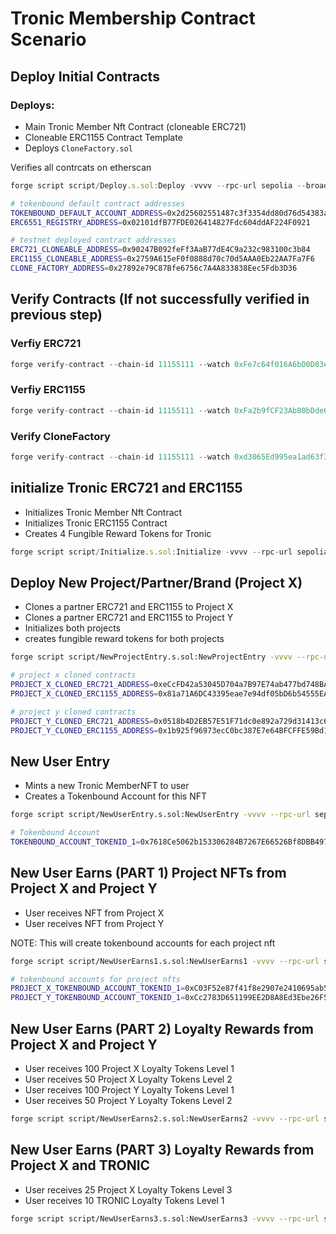 # Tronic Membership Contract Scenario

## Deploy Initial Contracts

### Deploys:

- Main Tronic Member Nft Contract (cloneable ERC721)
- Cloneable ERC1155 Contract Template
- Deploys `CloneFactory.sol`

Verifies all contrcats on etherscan

```js
forge script script/Deploy.s.sol:Deploy -vvvv --rpc-url sepolia --broadcast --verify
```

```bash
# tokenbound default contract addresses
TOKENBOUND_DEFAULT_ACCOUNT_ADDRESS=0x2d25602551487c3f3354dd80d76d54383a243358
ERC6551_REGISTRY_ADDRESS=0x02101dfB77FDE026414827Fdc604ddAF224F0921

# testnet deployed contract addresses
ERC721_CLONEABLE_ADDRESS=0x90247B092feFf3AaB77dE4C9a232c983100c3b84
ERC1155_CLONEABLE_ADDRESS=0x2759A615eF0f0888d70c70d5AAA0Eb22AA7Fa7F6
CLONE_FACTORY_ADDRESS=0x27892e79C87Bfe6756c7A4A833838Eec5Fdb3D36

```

## Verify Contracts (If not successfully verified in previous step)

### Verfiy ERC721

```js
forge verify-contract --chain-id 11155111 --watch 0xFe7c64f016A6bD0D83e39D3382541b3d4058Ad15 --etherscan-api-key etherscan src/ERC721CloneableTBA.sol:ERC721CloneableTBA
```

### Verfiy ERC1155

```js
forge verify-contract --chain-id 11155111 --watch 0xFa2b9fCF23Ab80bDde6f567580f17e00eB22D5C1 --etherscan-api-key etherscan src/ERC1155Cloneable.sol:ERC1155Cloneable
```

### Verify CloneFactory

```js
forge verify-contract --chain-id 11155111 --watch 0xd3065Ed995ea1ad63f36caD3fB2539313E37EB3D --constructor-args $(cast abi-encode "constructor(address,address,address,address,address)" 0x42C7eF198f8aC9888E2B1b73e5B71f1D4535194A 0xFe7c64f016A6bD0D83e39D3382541b3d4058Ad15 0xFa2b9fCF23Ab80bDde6f567580f17e00eB22D5C1 0x02101dfB77FDE026414827Fdc604ddAF224F0921 0x2d25602551487c3f3354dd80d76d54383a243358) --etherscan-api-key etherscan src/CloneFactory.sol:CloneFactory
```

## initialize Tronic ERC721 and ERC1155

- Initializes Tronic Member Nft Contract
- Initializes Tronic ERC1155 Contract
- Creates 4 Fungible Reward Tokens for Tronic

```js
forge script script/Initialize.s.sol:Initialize -vvvv --rpc-url sepolia --broadcast --verify
```

## Deploy New Project/Partner/Brand (Project X)

- Clones a partner ERC721 and ERC1155 to Project X
- Clones a partner ERC721 and ERC1155 to Project Y
- Initializes both projects
- creates fungible reward tokens for both projects

```bash
forge script script/NewProjectEntry.s.sol:NewProjectEntry -vvvv --rpc-url sepolia --broadcast
```

```bash
# project x cloned contracts
PROJECT_X_CLONED_ERC721_ADDRESS=0xeCcFD42a53045D704a7B97E74ab477bd748BA156
PROJECT_X_CLONED_ERC1155_ADDRESS=0x81a71A6DC43395eae7e94df05bD6b54555EAc9c8

# project y cloned contracts
PROJECT_Y_CLONED_ERC721_ADDRESS=0x0518b4D2EB57E51F71dc0e892a729d31413c6d6A
PROJECT_Y_CLONED_ERC1155_ADDRESS=0x1b925f96973ecC0bc387E7e64BFCFFE59Bd17E0A
```

## New User Entry

- Mints a new Tronic MemberNFT to user
- Creates a Tokenbound Account for this NFT

```bash
forge script script/NewUserEntry.s.sol:NewUserEntry -vvvv --rpc-url sepolia --broadcast
```

```bash
# Tokenbound Account
TOKENBOUND_ACCOUNT_TOKENID_1=0x7618Ce5062b153306284B7267E66526Bf8DBB497
```

## New User Earns (PART 1) Project NFTs from Project X and Project Y

- User receives NFT from Project X
- User receives NFT from Project Y

NOTE: This will create tokenbound accounts for each project nft

```bash
forge script script/NewUserEarns1.s.sol:NewUserEarns1 -vvvv --rpc-url sepolia --broadcast
```

```bash
# tokenbound accounts for project nfts
PROJECT_X_TOKENBOUND_ACCOUNT_TOKENID_1=0xC03F52e87f41f8e2907e2410695ab59492f6aDEf
PROJECT_Y_TOKENBOUND_ACCOUNT_TOKENID_1=0xCc2783D651199EE2D8A8Ed3Ebe26F57C4e5BD362
```

## New User Earns (PART 2) Loyalty Rewards from Project X and Project Y

- User receives 100 Project X Loyalty Tokens Level 1
- User receives 50 Project X Loyalty Tokens Level 2
- User receives 100 Project Y Loyalty Tokens Level 1
- User receives 50 Project Y Loyalty Tokens Level 2

```bash
forge script script/NewUserEarns2.s.sol:NewUserEarns2 -vvvv --rpc-url sepolia --broadcast
```

## New User Earns (PART 3) Loyalty Rewards from Project X and TRONIC

- User receives 25 Project X Loyalty Tokens Level 3
- User receives 10 TRONIC Loyalty Tokens Level 1

```bash
forge script script/NewUserEarns3.s.sol:NewUserEarns3 -vvvv --rpc-url sepolia --broadcast
```
